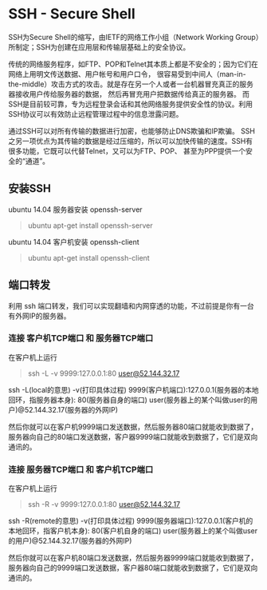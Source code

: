 # SSH - Secure Shell

SSH为Secure Shell的缩写，由IETF的网络工作小组（Network Working Group）所制定；SSH为创建在应用层和传输层基础上的安全协议。

传统的网络服务程序，如FTP、POP和Telnet其本质上都是不安全的；因为它们在网络上用明文传送数据、用户帐号和用户口令，
很容易受到中间人（man-in-the-middle）攻击方式的攻击。就是存在另一个人或者一台机器冒充真正的服务器接收用户传给服务器的数据，
然后再冒充用户把数据传给真正的服务器。
而SSH是目前较可靠，专为远程登录会话和其他网络服务提供安全性的协议。利用SSH协议可以有效防止远程管理过程中的信息泄露问题。

通过SSH可以对所有传输的数据进行加密，也能够防止DNS欺骗和IP欺骗。
SSH之另一项优点为其传输的数据是经过压缩的，所以可以加快传输的速度。SSH有很多功能，它既可以代替Telnet，又可以为FTP、POP、
甚至为PPP提供一个安全的“通道”。

## 安装SSH

ubuntu 14.04 服务器安装 openssh-server

> ubuntu apt-get install openssh-server

ubuntu 14.04 客户机安装 openssh-client

> ubuntu apt-get install openssh-client

## 端口转发

利用 ssh 端口转发，我们可以实现翻墙和内网穿透的功能，不过前提是你有一台有外网IP的服务器。

### 连接 客户机TCP端口 和 服务器TCP端口

在客户机上运行

> ssh -L -v 9999:127.0.0.1:80 user@52.144.32.17

ssh -L(local的意思) -v(打印具体过程) 9999(客户机端口):127.0.0.1(服务器的本地回环，指服务器本身):
80(服务器自身的端口) user(服务器上的某个叫做user的用户)@52.144.32.17(服务器的外网IP) 

然后你就可以在客户机9999端口发送数据，然后服务器80端口就能收到数据了，
服务器向自己的80端口发送数据，客户器9999端口就能收到数据了，它们是双向通讯的。

### 连接 服务器TCP端口 和 客户机TCP端口

在客户机上运行

> ssh -R -v 9999:127.0.0.1:80 user@52.144.32.17

ssh -R(remote的意思) -v(打印具体过程) 9999(服务器端口):127.0.0.1(客户机的本地回环，指客户机本身):
80(客户机自身的端口) user(服务器上的某个叫做user的用户)@52.144.32.17(服务器的外网IP) 

然后你就可以在客户机80端口发送数据，然后服务器9999端口就能收到数据了，
服务器向自己的9999端口发送数据，客户器80端口就能收到数据了，它们是双向通讯的。

